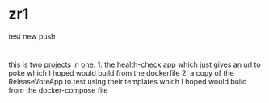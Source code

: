 # zr1
test new push
#
this is two projects in one.
1: the health-check app which just gives an url to poke which I hoped would build from the dockerfile
2: a copy of the ReleaseVoteApp to test using their templates which I hoped would build from the docker-compose file
